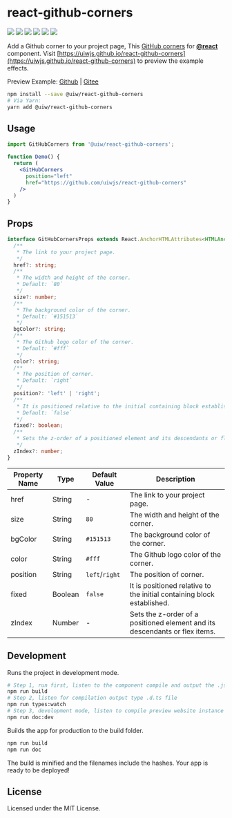 react-github-corners
===
<!--dividing-->

[![](https://img.shields.io/github/issues/uiwjs/react-github-corners.svg)](https://github.com/uiwjs/react-github-corners/issues)
[![](https://img.shields.io/github/forks/uiwjs/react-github-corners.svg)](https://github.com/uiwjs/react-github-corners/network)
[![](https://img.shields.io/github/stars/uiwjs/react-github-corners.svg)](https://github.com/uiwjs/react-github-corners/stargazers)
[![](https://img.shields.io/github/v/release/uiwjs/react-github-corners.svg)](https://github.com/uiwjs/react-github-corners/releases)
[![](https://img.shields.io/npm/v/@uiw/react-github-corners.svg)](https://www.npmjs.com/package/@uiw/react-github-corners)
[![](https://jaywcjlove.github.io/sb/ico/gitee.svg)](https://gitee.com/uiw/react-github-corners)


Add a Github corner to your project page, This [GitHub corners](https://uiwjs.github.io/react-github-corners) for [**@react**](https://github.com/facebook/react) component. Visit [https://uiwjs.github.io/react-github-corners](https://uiwjs.github.io/react-github-corners) to preview the example effects.

Preview Example: [Github](https://uiwjs.github.io/react-github-corners) | [Gitee](https://uiw.gitee.io/react-github-corners/)

```bash
npm install --save @uiw/react-github-corners
# Via Yarn:
yarn add @uiw/react-github-corners
```

## Usage

```jsx
import GitHubCorners from '@uiw/react-github-corners';

function Demo() {
  return (
    <GitHubCorners
      position="left"
      href="https://github.com/uiwjs/react-github-corners"
    />
  )
}
```

## Props

```typescript
interface GitHubCornersProps extends React.AnchorHTMLAttributes<HTMLAnchorElement> {
  /**
   * The link to your project page.
   */
  href?: string;
  /**
   * The width and height of the corner. 
   * Default: `80`
   */
  size?: number;
  /**
   * The background color of the corner.
   * Default: `#151513`
   */
  bgColor?: string;
  /**
   * The Github logo color of the corner.
   * Default: `#fff`
   */
  color?: string;
  /**
   * The position of corner. 
   * Default: `right`
   */
  position?: 'left' | 'right';
  /**
   * It is positioned relative to the initial containing block established.
   * Default: `false`
   */
  fixed?: boolean;
  /**
   * Sets the z-order of a positioned element and its descendants or flex items.
   */
  zIndex?: number;
}
```

| Property Name | Type | Default Value | Description |
| ---- | ---- | ---- | ---- |
| href | String | - | The link to your project page. |
| size | String | `80` | The width and height of the corner. |
| bgColor | String | `#151513` | The background color of the corner. |
| color | String | `#fff` | The Github logo color of the corner. |
| position | String | `left`/`right` | The position of corner. |
| fixed | Boolean | `false` | It is positioned relative to the initial containing block established. |
| zIndex | Number | - | Sets the z-order of a positioned element and its descendants or flex items. |

## Development

Runs the project in development mode.  

```bash
# Step 1, run first, listen to the component compile and output the .js file
npm run build
# Step 2, listen for compilation output type .d.ts file
npm run types:watch
# Step 3, development mode, listen to compile preview website instance
npm run doc:dev
```

Builds the app for production to the build folder.

```bash
npm run build
npm run doc
```

The build is minified and the filenames include the hashes.
Your app is ready to be deployed!

## License

Licensed under the MIT License.
